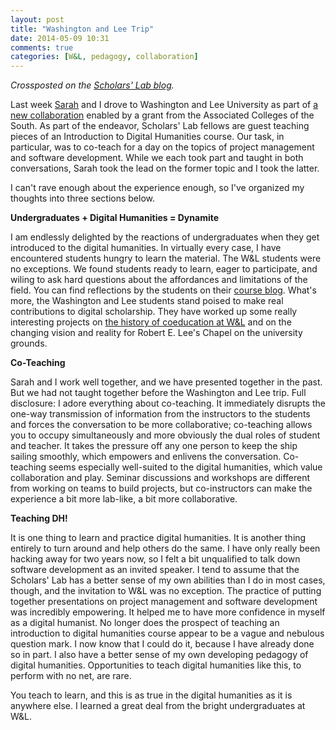 ```yaml
---
layout: post
title: "Washington and Lee Trip"
date: 2014-05-09 10:31
comments: true
categories: [W&L, pedagogy, collaboration]
---
```


<em>Crossposted on the <a href="http://scholarslab.org/uncategorized/washington-and-lee-trip/">Scholars' Lab blog</a>.</em>

Last week <a href="http://scholarslab.org/people/sarah-storti/">Sarah</a> and I drove to Washington and Lee University as part of <a href="https://columns.wlu.edu/wl-announces-digital-humanities-partnership-with-uva/">a new collaboration</a> enabled by a grant from the Associated Colleges of the South. As part of the endeavor, Scholars' Lab fellows are guest teaching pieces of an Introduction to Digital Humanities course. Our task, in particular, was to co-teach for a day on the topics of project management and software development. While we each took part and taught in both conversations, Sarah took the lead on the former topic and I took the latter.

I can't rave enough about the experience enough, so I've organized my thoughts into three sections below.

**Undergraduates + Digital Humanities = Dynamite**

I am endlessly delighted by the reactions of undergraduates when they get introduced to the digital humanities. In virtually every case, I have encountered students hungry to learn the material. The W&L students were no exceptions. We found students ready to learn, eager to participate, and wiling to ask hard questions about the affordances and limitations of the field. You can find reflections by the students on their <a href="https://dhintro.academic.wlu.edu/">course blog</a>. What's more, the Washington and Lee students stand poised to make real contributions to digital scholarship. They have worked up some really interesting projects on <a href="http://beyondbowties.academic.wlu.edu/">the history of coeducation at W&L</a> and on the changing vision and reality for Robert E. Lee's Chapel on the university grounds.

**Co-Teaching**

Sarah and I work well together, and we have presented together in the past. But we had not taught together before the Washington and Lee trip. Full disclosure: I adore everything about co-teaching. It immediately disrupts the one-way transmission of information from the instructors to the students and forces the conversation to be more collaborative; co-teaching allows you to occupy simultaneously and more obviously the dual roles of student and teacher. It takes the pressure off any one person to keep the ship sailing smoothly, which empowers and enlivens the conversation. Co-teaching seems especially well-suited to the digital humanities, which value collaboration and play. Seminar discussions and workshops are different from working on teams to build projects, but co-instructors can make the experience a bit more lab-like, a bit more collaborative.

**Teaching DH!**

It is one thing to learn and practice digital humanities. It is another thing entirely to turn around and help others do the same. I have only really been hacking away for two years now, so I felt a bit unqualified to talk down software development as an invited speaker. I tend to assume that the Scholars' Lab has a better sense of my own abilities than I do in most cases, though, and the invitation to W&L was no exception. The practice of putting together presentations on project management and software development was incredibly empowering. It helped me to have more confidence in myself as a digital humanist. No longer does the prospect of teaching an introduction to digital humanities course appear to be a vague and nebulous question mark. I now know that I could do it, because I have already done so in part. I also have a better sense of my own developing pedagogy of digital humanities. Opportunities to teach digital humanities like this, to perform with no net, are rare.

You teach to learn, and this is as true in the digital humanities as it is anywhere else. I learned a great deal from the bright undergraduates at W&L.
